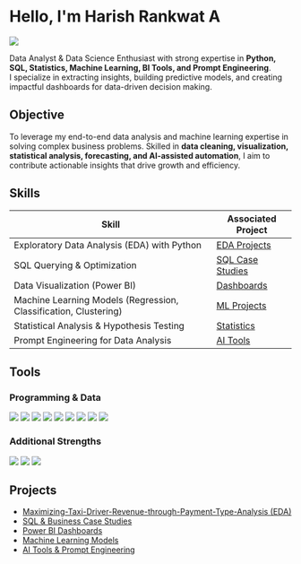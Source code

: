 # Hello, I'm Harish Rankwat A
<a href="https://www.linkedin.com/in/harish-rankwat/"><img src="https://img.shields.io/badge/-LinkedIn-0072b1?&style=for-the-badge&logo=linkedin&logoColor=white" /></a>

Data Analyst & Data Science Enthusiast with strong expertise in **Python, SQL, Statistics, Machine Learning, BI Tools, and Prompt Engineering**.  
I specialize in extracting insights, building predictive models, and creating impactful dashboards for data-driven decision making.

## Objective

To leverage my end-to-end data analysis and machine learning expertise in solving complex business problems. Skilled in **data cleaning, visualization, statistical analysis, forecasting, and AI-assisted automation**, I aim to contribute actionable insights that drive growth and efficiency.  

## Skills

| Skill                                         | Associated Project         |
|-----------------------------------------------|----------------------------|
| Exploratory Data Analysis (EDA) with Python   | <a href="https://github.com/HarishRankwatA/Maximizing-Taxi-Driver-Revenue-through-Payment-Type-Analysis"> EDA Projects</a> |
| SQL Querying & Optimization                   | <a href="https://github.com/HarishRankwatA/SQL-Projects"> SQL Case Studies</a> |
| Data Visualization (Power BI) | <a href="https://github.com/HarishRankwatA/HR-Analytics-Dashboard"> Dashboards</a> |
| Machine Learning Models (Regression, Classification, Clustering) | <a href="https://github.com/HarishRankwatA/ML-Projects"> ML Projects</a> |
| Statistical Analysis & Hypothesis Testing      | <a href="https://github.com/HarishRankwatA/Stats-Projects"> Statistics</a> |
| Prompt Engineering for Data Analysis           | <a href="https://github.com/HarishRankwatA/AI-Prompt-Projects"> AI Tools</a> |

## Tools

### Programming & Data
<div>
    <img src="https://img.shields.io/badge/-Python-3776AB?&style=for-the-badge&logo=python&logoColor=white" />
    <img src="https://img.shields.io/badge/-SQL-003B57?&style=for-the-badge&logo=postgresql&logoColor=white" />
    <img src="https://img.shields.io/badge/-Pandas-150458?&style=for-the-badge&logo=pandas&logoColor=white" />
    <img src="https://img.shields.io/badge/-NumPy-013243?&style=for-the-badge&logo=numpy&logoColor=white" />
    <img src="https://img.shields.io/badge/-Matplotlib-000000?&style=for-the-badge&logo=plotly&logoColor=white" />
    <img src="https://img.shields.io/badge/-Seaborn-4C8CBF?&style=for-the-badge&logo=python&logoColor=white" />
    <img src="https://img.shields.io/badge/-PowerBI-F2C811?&style=for-the-badge&logo=powerbi&logoColor=black" />
    <img src="https://img.shields.io/badge/-Tableau-E97627?&style=for-the-badge&logo=tableau&logoColor=white" />
    <img src="https://img.shields.io/badge/-ScikitLearn-F7931E?&style=for-the-badge&logo=scikitlearn&logoColor=white" />
</div>

### Additional Strengths
<div>
    <img src="https://img.shields.io/badge/-Git-181717?&style=for-the-badge&logo=git&logoColor=white" />
    <img src="https://img.shields.io/badge/-Excel-217346?&style=for-the-badge&logo=microsoftexcel&logoColor=white" />
    <img src="https://img.shields.io/badge/-Prompt_Engineering-FF6F00?&style=for-the-badge&logo=openai&logoColor=white" />
</div>


## Projects
- <a href="https://github.com/HarishRankwatA/Maximizing-Taxi-Driver-Revenue-through-Payment-Type-Analysis"> Maximizing-Taxi-Driver-Revenue-through-Payment-Type-Analysis (EDA)</a>
- <a href="https://github.com/HarishRankwatA/SQL-Projects"> SQL & Business Case Studies</a>
- <a href="https://github.com/HarishRankwatA/HR-Analytics-Dashboard"> Power BI Dashboards</a>
- <a href="https://github.com/HarishRankwatA/ML-Projects"> Machine Learning Models</a>
- <a href="https://github.com/HarishRankwatA/AI-Prompt-Projects"> AI Tools & Prompt Engineering</a>
